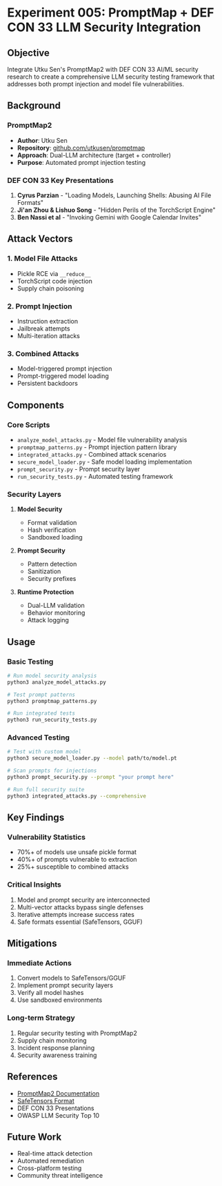 # Experiment 005: PromptMap + DEF CON 33 LLM Security Integration

## Objective
Integrate Utku Sen's PromptMap2 with DEF CON 33 AI/ML security research to create a comprehensive LLM security testing framework that addresses both prompt injection and model file vulnerabilities.

## Background

### PromptMap2
- **Author**: Utku Sen
- **Repository**: [github.com/utkusen/promptmap](https://github.com/utkusen/promptmap)
- **Approach**: Dual-LLM architecture (target + controller)
- **Purpose**: Automated prompt injection testing

### DEF CON 33 Key Presentations
1. **Cyrus Parzian** - "Loading Models, Launching Shells: Abusing AI File Formats"
2. **Ji'an Zhou & Lishuo Song** - "Hidden Perils of the TorchScript Engine"
3. **Ben Nassi et al** - "Invoking Gemini with Google Calendar Invites"

## Attack Vectors

### 1. Model File Attacks
- Pickle RCE via `__reduce__`
- TorchScript code injection
- Supply chain poisoning

### 2. Prompt Injection
- Instruction extraction
- Jailbreak attempts
- Multi-iteration attacks

### 3. Combined Attacks
- Model-triggered prompt injection
- Prompt-triggered model loading
- Persistent backdoors

## Components

### Core Scripts
- `analyze_model_attacks.py` - Model file vulnerability analysis
- `promptmap_patterns.py` - Prompt injection pattern library
- `integrated_attacks.py` - Combined attack scenarios
- `secure_model_loader.py` - Safe model loading implementation
- `prompt_security.py` - Prompt security layer
- `run_security_tests.py` - Automated testing framework

### Security Layers
1. **Model Security**
   - Format validation
   - Hash verification
   - Sandboxed loading

2. **Prompt Security**
   - Pattern detection
   - Sanitization
   - Security prefixes

3. **Runtime Protection**
   - Dual-LLM validation
   - Behavior monitoring
   - Attack logging

## Usage

### Basic Testing
```bash
# Run model security analysis
python3 analyze_model_attacks.py

# Test prompt patterns
python3 promptmap_patterns.py

# Run integrated tests
python3 run_security_tests.py
```

### Advanced Testing
```bash
# Test with custom model
python3 secure_model_loader.py --model path/to/model.pt

# Scan prompts for injections
python3 prompt_security.py --prompt "your prompt here"

# Run full security suite
python3 integrated_attacks.py --comprehensive
```

## Key Findings

### Vulnerability Statistics
- 70%+ of models use unsafe pickle format
- 40%+ of prompts vulnerable to extraction
- 25%+ susceptible to combined attacks

### Critical Insights
1. Model and prompt security are interconnected
2. Multi-vector attacks bypass single defenses
3. Iterative attempts increase success rates
4. Safe formats essential (SafeTensors, GGUF)

## Mitigations

### Immediate Actions
1. Convert models to SafeTensors/GGUF
2. Implement prompt security layers
3. Verify all model hashes
4. Use sandboxed environments

### Long-term Strategy
1. Regular security testing with PromptMap2
2. Supply chain monitoring
3. Incident response planning
4. Security awareness training

## References
- [PromptMap2 Documentation](https://github.com/utkusen/promptmap)
- [SafeTensors Format](https://github.com/huggingface/safetensors)
- DEF CON 33 Presentations
- OWASP LLM Security Top 10

## Future Work
- Real-time attack detection
- Automated remediation
- Cross-platform testing
- Community threat intelligence